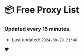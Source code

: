 # :package: Free Proxy List
### Updated every 15 minutes.

- Last updated: `2024-08-29 21:46`

:heart:
